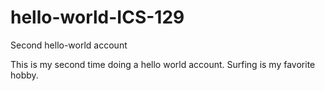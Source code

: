 # hello-world-ICS-129
Second hello-world account

This is my second time doing a hello world account.
Surfing is my favorite hobby.
